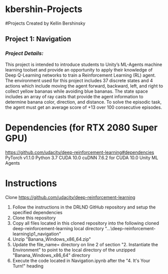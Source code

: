 # kbershin-Projects
#Projects Created by Kellin Bershinsky

## **Project 1: Navigation**
### *Project Details:*
This project is intended to introduce students to Unity’s ML-Agents machine learning toolset and provide an opportunity to apply their knowledge of Deep Q-Learning networks to train a Reinforcement Learning (RL) agent.  The environment used for this project includes 37 discrete states and 4 actions which include moving the agent forward, backward, left, and right to collect yellow bananas while avoiding blue bananas.  The state space includes an array of ray casts that provide the agent information to determine banana color, direction, and distance. To solve the episodic task, the agent must get an average score of +13 over 100 consecutive episodes.

# Dependencies (for RTX 2080 Super GPU)
https://github.com/udacity/deep-reinforcement-learning#dependencies
PyTorch v1.1.0
Python 3.7
CUDA 10.0
cuDNN 7.6.2 for CUDA 10.0
Unity ML Agents

# Instructions
Clone https://github.com/udacity/deep-reinforcement-learning
1. Follow the instructions in the DRLND GitHub repository and setup the specified dependencies
2. Clone this repository
3. Copy all files located in this cloned repository into the following cloned deep-reinforcement-learning local directory "...\deep-reinforcement-learning\p1_navigation"
4. Unzip "Banana_Windows_x86_64.zip"
5. Update the file_name= directory on line 2 of section "2. Instantiate the Environment" to point to the local directory of the unzipped "Banana_Windows_x86_64" directory
6. Execute the code located in Navigation.ipynb after the "4. It's Your Turn!" heading
